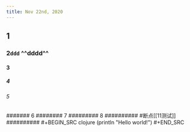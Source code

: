 ```yaml
---
title: Nov 22nd, 2020
---
```


## 1
### 2`ddd`  ^^dddd^^
#### 3
##### 4
###### 5
####### 6
######## 7
######### 8
########## #断点[[11测试]]
##########
#+BEGIN_SRC clojure
  (println "Hello world!")
#+END_SRC
